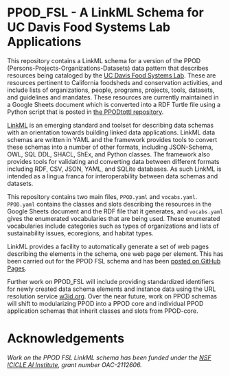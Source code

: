 # PPOD_FSL - A LinkML Schema for UC Davis Food Systems Lab Applications

This repository contains a LinkML schema for a version of the PPOD (Persons-Projects-Organizations-Datasets) data pattern that describes resources being cataloged by the [UC Davis Food Systems Lab](https://foodsystemslab.ucdavis.edu/). These are resources pertinent to California foodsheds and conservation activities, and include lists of organizations, people, programs, projects, tools, datasets, and guidelines and mandates. These resources are currently maintained in a Google Sheets document which is converted into a RDF Turtle file using a Python script that is posted in [the PPODtottl repository](https://github.com/PPODschema/PPODtottl).  

[LinkML](https://linkml.io/) is an emerging standard and toolset for describing data schemas with an orientation towards building linked data applications. LinkML data schemas are written in YAML and the framework provides tools to convert these schemas into a number of other formats, including JSON-Schema, OWL, SQL DDL, SHACL, ShEx, and Python classes.  The framework also provides tools for validating and converting data between different formats including RDF, CSV, JSON, YAML, and SQLite databases.  As such LinkML is intended as a lingua franca for interoperability between data schemas and datasets.

This repository contains two main files, `PPOD.yaml` and `vocabs.yaml`. `PPOD.yaml` contains the classes and slots describing the resources in the Google Sheets document and the RDF file that it generates, and `vocabs.yaml`  gives the enumerated vocabularies that are being used. These enumerated vocabularies include categories such as types of organizations and lists of sustainability issues, ecoregions, and habitat types.

LinkML provides a facility to automatically generate a set of web pages describing the elements in the schema, one web page per element. This has been carried out for the PPOD FSL schema and has been [posted on GitHub Pages](https://ppodschema.github.io/PPOD_FSL/).

Further work on PPOD_FSL will include providing standardized identifiers for newly created data schema elements and instance data using the URL resolution service [w3id.org](https://w3id.org/). Over the near future, work on PPOD schemas will shift to modularizing PPOD into a PPOD core and individual PPOD application schemas that inherit classes and slots from PPOD-core.

# Acknowledgements
*Work on the PPOD FSL LinkML schema has been funded under the [NSF ICICLE AI Institute](https://icicle.osu.edu/), grant number OAC-2112606.*
